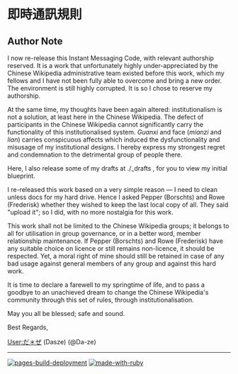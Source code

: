 # 即時通訊規則

## Author Note

I now re-release this Instant Messaging Code, with relevant authorship reserved. It is a work that unfortunately highly under-appreciated by the Chinese Wikipedia administrative team existed before this work, which my fellows and I have not been fully able to overcome and bring a new order. The environment is still highly corrupted. It is so I chose to reserve my authorship.

At the same time, my thoughts have been again altered: institutionalism is not a solution, at least here in the Chinese Wikipedia. The defect of participants in the Chinese Wikipedia cannot significantly carry the functionality of this institutionalised system. *Guanxi* and face (*mianzi* and *lian*) carries conspicuous affects which induced the dysfunctionality and misusage of my institutional designs. I hereby express my strongest regret and condemnation to the detrimental group of people there.

Here, I also release some of my drafts at ./_drafts , for you to view my initial blueprint.

I re-released this work based on a very simple reason — I need to clean unless docs for my hard drive. Hence I asked Pepper (Borschts) and Rowe (Frederisk) whether they wished to keep the last local copy of all. They said "upload it"; so I did, with no more nostalgia for this work.

This work shall not be limited to the Chinese Wikipedia groups; it belongs to all for utilisation in group governance, or in a better word, member relationship maintenance. If Pepper (Borschts) and Rowe (Frederisk) have any suitable choice on licence or still remains non-licence, it should be respected. Yet, a moral right of mine should still be retained in case of any bad usage against general members of any group and against this hard work.

It is time to declare a farewell to my springtime of life, and to pass a goodbye to an unachieved dream to change the Chinese Wikipedia's community through this set of rules, through institutionalisation.

May you all be blessed; safe and sound.

Best Regards,

[User:だ＊ぜ](https://meta.wikimedia.org/wiki/User:だ＊ぜ) (Dasze) (@Da-ze)

----

[![pages-build-deployment](https://github.com/wikipedia-zh/imc/actions/workflows/pages/pages-build-deployment/badge.svg)](https://github.com/wikipedia-zh/imc/actions/workflows/pages/pages-build-deployment)
[![made-with-ruby](https://forthebadge.com/images/badges/made-with-ruby.svg)](https://www.ruby-lang.org/en/)
